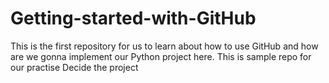 # Getting-started-with-GitHub
This is the first repository for us to learn about how to use GitHub and how are we gonna implement our Python project here.
This is sample repo for our practise
Decide the project
